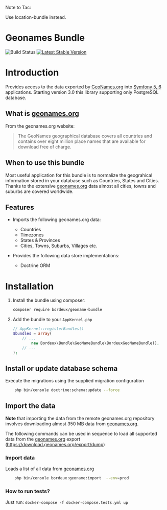 Note to Tac: 

Use location-bundle instead.









Geonames Bundle
===============
![Build Status](https://github.com/bordeux/geoname-bundle/actions/workflows/ci.yml/badge.svg)
[![Latest Stable Version](https://poser.pugx.org/bordeux/geoname-bundle/version)](https://packagist.org/packages/bordeux/geoname-bundle)

# Introduction

Provides access to the data exported by [GeoNames.org][1] into  [Symfony 5, 6][2]
applications. Starting version 3.0 this library supporting only PostgreSQL database.


## What is [geonames.org][1]

From the geonames.org website:

> The GeoNames geographical database covers all countries and contains over
> eight million place names that are available for download free of charge.


## When to use this bundle

Most useful application for this bundle is to normalize the geograhical
information stored in your database such as Countries, States and Cities. Thanks
to the extensive [geonames.org][1] data almost all cities, towns and suburbs are
covered worldwide.

## Features

- Imports the following geonames.org data:

    * Countries
    * Timezones
    * States & Provinces
    * Cities, Towns, Suburbs, Villages etc.

- Provides the following data store implementations:

    * Doctrine ORM

# Installation

1. Install the bundle using composer:

    ```sh
    composer require bordeux/geoname-bundle
    ```


2. Add the bundle to your `AppKernel.php`

    ```php
    // AppKernel::registerBundles()
    $bundles = array(
        // ...
            new Bordeux\Bundle\GeoNameBundle\BordeuxGeoNameBundle(),
        // ...
    );

## Install or update database schema


Execute the migrations using the supplied migration configuration

```sh
    php bin/console doctrine:schema:update --force
```


## Import the data

**Note** that importing the data from the remote geonames.org repository involves downloading
almost 350 MB data from [geonames.org][1].

The following commands can be used in sequence to load all supported data from
the [geonames.org][1] export (https://download.geonames.org/export/dump)

### Import data

Loads a list of all data from [geonames.org][1]

```sh
    php bin/console bordeux:geoname:import  --env=prod
```

### How to run tests?

Just run: ``docker-compose -f docker-compose.tests.yml up``

 [1]: https://geonames.org
 [2]: https://symfony.com
